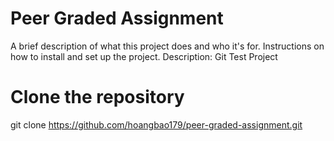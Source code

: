 # Peer Graded Assignment 

A brief description of what this project does and who it's for.
Instructions on how to install and set up the project.
Description: Git Test Project

# Clone the repository
git clone https://github.com/hoangbao179/peer-graded-assignment.git

